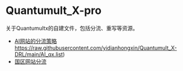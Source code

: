 # Quantumult_X-pro
关于Quantumultx的自建文件，包括分流、重写等资源。
- [AI网站的分流策略](https://raw.githubusercontent.com/yidianhongxin/Quantumult_X-DRL/main/AI_qx.list)https://raw.githubusercontent.com/yidianhongxin/Quantumult_X-DRL/main/AI_qx.list)
- [国区网站分流]([url](https://raw.githubusercontent.com/yidianhongxin/Quantumult_X-DRL/main/CN_Direct.list)https://raw.githubusercontent.com/yidianhongxin/Quantumult_X-DRL/main/CN_Direct.list)
